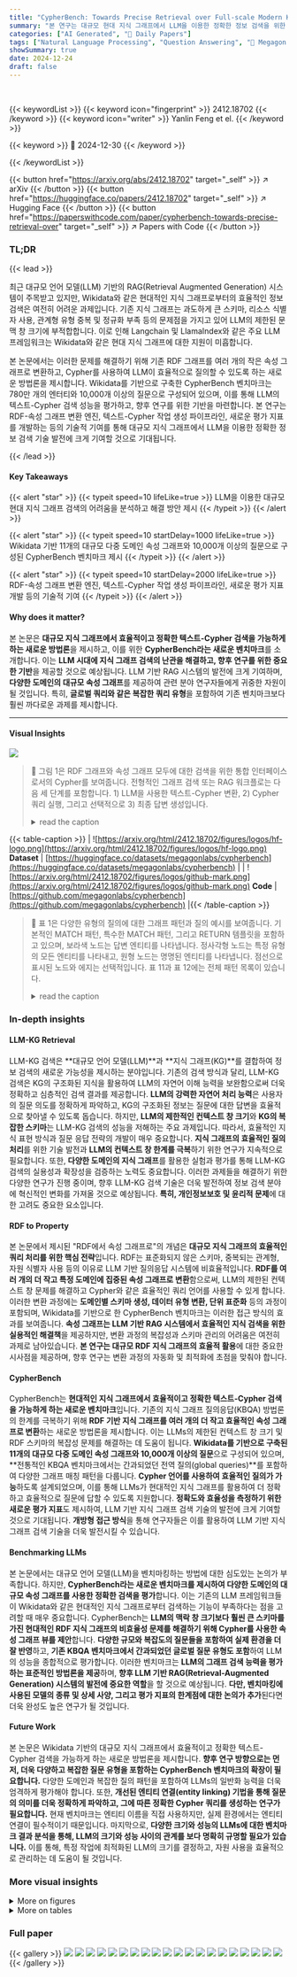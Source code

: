 ```yaml
---
title: "CypherBench: Towards Precise Retrieval over Full-scale Modern Knowledge Graphs in the LLM Era"
summary: "본 연구는 대규모 현대 지식 그래프에서 LLM을 이용한 정확한 정보 검색을 위한 새로운 벤치마크인 CypherBench를 제시합니다.  기존의 RDF 기반 지식 그래프는 과도하게 큰 스키마와 리소스 식별자 사용으로 LLM에 비효율적이라는 문제점을 분석합니다.  특히, Wikidata와 같은 현대 지식 그래프는 LLM의 문맥 창 크기를 초과하는 경우가 많습니..."
categories: ["AI Generated", "🤗 Daily Papers"]
tags: ["Natural Language Processing", "Question Answering", "🏢 Megagon Labs",]
showSummary: true
date: 2024-12-24
draft: false
---
```


<br>

{{< keywordList >}}
{{< keyword icon="fingerprint" >}} 2412.18702 {{< /keyword >}}
{{< keyword icon="writer" >}} Yanlin Feng et el. {{< /keyword >}}
 
{{< keyword >}} 🤗 2024-12-30 {{< /keyword >}}
 
{{< /keywordList >}}

{{< button href="https://arxiv.org/abs/2412.18702" target="_self" >}}
↗ arXiv
{{< /button >}}
{{< button href="https://huggingface.co/papers/2412.18702" target="_self" >}}
↗ Hugging Face
{{< /button >}}
{{< button href="https://paperswithcode.com/paper/cypherbench-towards-precise-retrieval-over" target="_self" >}}
↗ Papers with Code
{{< /button >}}




### TL;DR


{{< lead >}}

최근 대규모 언어 모델(LLM) 기반의 RAG(Retrieval Augmented Generation) 시스템이 주목받고 있지만, Wikidata와 같은 현대적인 지식 그래프로부터의 효율적인 정보 검색은 여전히 어려운 과제입니다.  기존 지식 그래프는 과도하게 큰 스키마, 리소스 식별자 사용, 관계형 유형 중복 및 정규화 부족 등의 문제점을 가지고 있어 LLM의 제한된 문맥 창 크기에 부적합합니다. 이로 인해 Langchain 및 LlamaIndex와 같은 주요 LLM 프레임워크는 Wikidata와 같은 현대 지식 그래프에 대한 지원이 미흡합니다.

본 논문에서는 이러한 문제를 해결하기 위해 기존 RDF 그래프를 여러 개의 작은 속성 그래프로 변환하고, Cypher를 사용하여 LLM이 효율적으로 질의할 수 있도록 하는 새로운 방법론을 제시합니다. Wikidata를 기반으로 구축한 CypherBench 벤치마크는 780만 개의 엔터티와 10,000개 이상의 질문으로 구성되어 있으며, 이를 통해  LLM의 텍스트-Cypher 검색 성능을 평가하고, 향후 연구를 위한 기반을 마련합니다.  본 연구는 RDF-속성 그래프 변환 엔진, 텍스트-Cypher 작업 생성 파이프라인, 새로운 평가 지표를 개발하는 등의 기술적 기여를 통해 대규모 지식 그래프에서 LLM을 이용한 정확한 정보 검색 기술 발전에 크게 기여할 것으로 기대됩니다.

{{< /lead >}}


#### Key Takeaways

{{< alert "star" >}}
{{< typeit speed=10 lifeLike=true >}} LLM을 이용한 대규모 현대 지식 그래프 검색의 어려움을 분석하고 해결 방안 제시 {{< /typeit >}}
{{< /alert >}}

{{< alert "star" >}}
{{< typeit speed=10 startDelay=1000 lifeLike=true >}} Wikidata 기반 11개의 대규모 다중 도메인 속성 그래프와 10,000개 이상의 질문으로 구성된 CypherBench 벤치마크 제시 {{< /typeit >}}
{{< /alert >}}

{{< alert "star" >}}
{{< typeit speed=10 startDelay=2000 lifeLike=true >}} RDF-속성 그래프 변환 엔진, 텍스트-Cypher 작업 생성 파이프라인, 새로운 평가 지표 개발 등의 기술적 기여 {{< /typeit >}}
{{< /alert >}}

#### Why does it matter?
본 논문은 **대규모 지식 그래프에서 효율적이고 정확한 텍스트-Cypher 검색을 가능하게 하는 새로운 방법론**을 제시하고, 이를 위한 **CypherBench라는 새로운 벤치마크**를 소개합니다. 이는 **LLM 시대에 지식 그래프 검색의 난관을 해결하고, 향후 연구를 위한 중요한 기반**을 제공할 것으로 예상됩니다.  LLM 기반 RAG 시스템의 발전에 크게 기여하며, **다양한 도메인의 대규모 속성 그래프**를 제공하여 관련 분야 연구자들에게 귀중한 자원이 될 것입니다.  특히, **글로벌 쿼리와 같은 복잡한 쿼리 유형**을 포함하여 기존 벤치마크보다 훨씬 까다로운 과제를 제시합니다. 

------
#### Visual Insights



![](https://arxiv.org/html/2412.18702/x1.png)

> 🔼 그림 1은 RDF 그래프와 속성 그래프 모두에 대한 검색을 위한 통합 인터페이스로서의 Cypher를 보여줍니다. 전형적인 그래프 검색 또는 RAG 워크플로는 다음 세 단계를 포함합니다. 1) LLM을 사용한 텍스트-Cypher 변환, 2) Cypher 쿼리 실행, 그리고 선택적으로 3) 최종 답변 생성입니다.
> <details>
> <summary>read the caption</summary>
> Figure 1: An illustration of Cypher as a unified interface for retrieval over both RDF and property graphs. A typical graph retrieval or RAG workflow involves: 1) text-to-Cypher translation using an LLM, 2) Cypher query execution, and optionally, 3) final answer generation.
> </details>





{{< table-caption >}}
| ![https://arxiv.org/html/2412.18702/figures/logos/hf-logo.png](https://arxiv.org/html/2412.18702/figures/logos/hf-logo.png) **Dataset** | [https://huggingface.co/datasets/megagonlabs/cypherbench](https://huggingface.co/datasets/megagonlabs/cypherbench) |
| ![https://arxiv.org/html/2412.18702/figures/logos/github-mark.png](https://arxiv.org/html/2412.18702/figures/logos/github-mark.png) **Code** | [https://github.com/megagonlabs/cypherbench](https://github.com/megagonlabs/cypherbench) |{{< /table-caption >}}

> 🔼 표 1은 다양한 유형의 질의에 대한 그래프 패턴과 질의 예시를 보여줍니다. 기본적인 MATCH 패턴, 특수한 MATCH 패턴, 그리고 RETURN 템플릿을 포함하고 있으며, 보라색 노드는 답변 엔티티를 나타냅니다. 정사각형 노드는 특정 유형의 모든 엔티티를 나타내고, 원형 노드는 명명된 엔티티를 나타냅니다. 점선으로 표시된 노드와 에지는 선택적입니다. 표 11과 표 12에는 전체 패턴 목록이 있습니다.
> <details>
> <summary>read the caption</summary>
> Table 1:  A basic MATCH pattern, a special MATCH pattern, and a RETURN template, along with sample questions. The nodes in purple denote the answer entities. Square nodes () denote all entities of a particular type, while circular nodes () represent named entities. Nodes and edges with dashed lines () are optional. The complete list of patterns are provided in Table 11 and Table 12.
> </details>





### In-depth insights


#### LLM-KG Retrieval
LLM-KG 검색은 **대규모 언어 모델(LLM)**과 **지식 그래프(KG)**를 결합하여 정보 검색의 새로운 가능성을 제시하는 분야입니다. 기존의 검색 방식과 달리, LLM-KG 검색은 KG의 구조화된 지식을 활용하여 LLM의 자연어 이해 능력을 보완함으로써 더욱 정확하고 심층적인 검색 결과를 제공합니다. **LLM의 강력한 자연어 처리 능력**은 사용자의 질문 의도를 정확하게 파악하고, KG의 구조화된 정보는 질문에 대한 답변을 효율적으로 찾아낼 수 있도록 돕습니다.  하지만, **LLM의 제한적인 컨텍스트 창 크기**와 **KG의 복잡한 스키마**는 LLM-KG 검색의 성능을 저해하는 주요 과제입니다. 따라서, 효율적인 지식 표현 방식과 질문 응답 전략의 개발이 매우 중요합니다.  **지식 그래프의 효율적인 질의 처리**를 위한 기술 발전과 **LLM의 컨텍스트 창 한계를 극복**하기 위한 연구가 지속적으로 필요합니다. 또한, **다양한 도메인의 지식 그래프**를 활용한 실험과 평가를 통해 LLM-KG 검색의 실용성과 확장성을 검증하는 노력도 중요합니다. 이러한 과제들을 해결하기 위한 다양한 연구가 진행 중이며, 향후 LLM-KG 검색 기술은 더욱 발전하여 정보 검색 분야에 혁신적인 변화를 가져올 것으로 예상됩니다.  **특히, 개인정보보호 및 윤리적 문제**에 대한 고려도 중요한 요소입니다.

#### RDF to Property
본 논문에서 제시된 "RDF에서 속성 그래프로"의 개념은 **대규모 지식 그래프의 효율적인 쿼리 처리를 위한 핵심 전략**입니다.  RDF는 표준화되지 않은 스키마, 중복되는 관계형, 자원 식별자 사용 등의 이유로 LLM 기반 질의응답 시스템에 비효율적입니다.  **RDF를 여러 개의 더 작고 특정 도메인에 집중된 속성 그래프로 변환**함으로써, LLM의 제한된 컨텍스트 창 문제를 해결하고 Cypher와 같은 효율적인 쿼리 언어를 사용할 수 있게 합니다.  이러한 변환 과정에는 **도메인별 스키마 생성, 데이터 유형 변환, 단위 표준화** 등의 과정이 포함되며, Wikidata를 기반으로 한 CypherBench 벤치마크는 이러한 접근 방식의 효과를 보여줍니다. **속성 그래프는 LLM 기반 RAG 시스템에서 효율적인 지식 검색을 위한 실용적인 해결책**을 제공하지만, 변환 과정의 복잡성과 스키마 관리의 어려움은 여전히 과제로 남아있습니다.  **본 연구는 대규모 RDF 지식 그래프의 효율적 활용**에 대한 중요한 시사점을 제공하며, 향후 연구는 변환 과정의 자동화 및 최적화에 초점을 맞춰야 합니다.

#### CypherBench
CypherBench는 **현대적인 지식 그래프에서 효율적이고 정확한 텍스트-Cypher 검색을 가능하게 하는 새로운 벤치마크**입니다. 기존의 지식 그래프 질의응답(KBQA) 방법론의 한계를 극복하기 위해 **RDF 기반 지식 그래프를 여러 개의 더 작고 효율적인 속성 그래프로 변환**하는 새로운 방법론을 제시합니다. 이는 LLMs의 제한된 컨텍스트 창 크기 및 RDF 스키마의 복잡성 문제를 해결하는 데 도움이 됩니다.  **Wikidata를 기반으로 구축된 11개의 대규모 다중 도메인 속성 그래프와 10,000개 이상의 질문**으로 구성되어 있으며,  **전통적인 KBQA 벤치마크에서는 간과되었던 전역 질의(global queries)**를 포함하여 다양한 그래프 매칭 패턴을 다룹니다.  **Cypher 언어를 사용하여 효율적인 질의가 가능**하도록 설계되었으며, 이를 통해 LLMs가 현대적인 지식 그래프를 활용하여 더 정확하고 효율적으로 질문에 답할 수 있도록 지원합니다.  **정확도와 효율성을 측정하기 위한 새로운 평가 지표**도 제시하여,  LLM 기반 지식 그래프 검색 기술의 발전에 크게 기여할 것으로 기대됩니다.  **개방형 접근 방식**을 통해  연구자들은 이를 활용하여  LLM 기반 지식 그래프 검색 기술을 더욱 발전시킬 수 있습니다.

#### Benchmarking LLMs
본 논문에서는 대규모 언어 모델(LLM)을 벤치마킹하는 방법에 대한 심도있는 논의가 부족합니다. 하지만, **CypherBench라는 새로운 벤치마크를 제시하여 다양한 도메인의 대규모 속성 그래프를 사용한 정확한 검색을 평가**합니다.  이는 기존의 LLM 프레임워크들이 Wikidata와 같은 현대적인 지식 그래프로부터 검색하는 기능이 부족하다는 점을 고려할 때 매우 중요합니다. CypherBench는 **LLM의 맥락 창 크기보다 훨씬 큰 스키마를 가진 현대적인 RDF 지식 그래프의 비효율성 문제를 해결하기 위해 Cypher를 사용한 속성 그래프 뷰를 제안**합니다.  **다양한 규모와 복잡도의 질문들을 포함하여 실제 환경을 더 잘 반영**하고, **기존 KBQA 벤치마크에서 간과되었던 글로벌 질문 유형도 포함**하여 LLM의 성능을 종합적으로 평가합니다. 이러한 벤치마크는 **LLM의 그래프 검색 능력을 평가하는 표준적인 방법론을 제공**하며, **향후 LLM 기반 RAG(Retrieval-Augmented Generation) 시스템의 발전에 중요한 역할**을 할 것으로 예상됩니다.  **다만, 벤치마킹에 사용된 모델의 종류 및 상세 사양, 그리고 평가 지표의 한계점에 대한 논의가 추가**된다면 더욱 완성도 높은 연구가 될 것입니다.

#### Future Work
본 논문은 Wikidata 기반의 대규모 지식 그래프에서 효율적이고 정확한 텍스트-Cypher 검색을 가능하게 하는 새로운 방법론을 제시합니다. **향후 연구 방향으로는 먼저, 더욱 다양하고 복잡한 질문 유형을 포함하는 CypherBench 벤치마크의 확장이 필요합니다.**  다양한 도메인과 복잡한 질의 패턴을 포함하여 LLMs의 일반화 능력을 더욱 엄격하게 평가해야 합니다. 또한, **개선된 엔티티 연결(entity linking) 기법을 통해 질문의 의미를 더욱 정확하게 파악하고, 그에 따른 정확한 Cypher 쿼리를 생성하는 연구가 필요합니다.**  현재 벤치마크는 엔티티 이름을 직접 사용하지만, 실제 환경에서는 엔티티 연결이 필수적이기 때문입니다.  마지막으로, **다양한 크기와 성능의 LLMs에 대한 벤치마크 결과 분석을 통해, LLM의 크기와 성능 사이의 관계를 보다 명확히 규명할 필요가 있습니다.**  이를 통해, 특정 작업에 최적화된 LLM의 크기를 결정하고, 자원 사용을 효율적으로 관리하는 데 도움이 될 것입니다.


### More visual insights

<details>
<summary>More on figures
</summary>


![](https://arxiv.org/html/2412.18702/x2.png)

> 🔼 그림 2는 CypherBench의 생성 과정을 보여줍니다. Wikidata는 스키마 기반 속성 그래프로 변환되며, 이를 통해 효율적이고 정확한 text-to-Cypher 쿼리 생성이 가능해집니다. 생성된 속성 그래프는 text-to-Cypher 작업 생성에 사용됩니다.  즉, Wikidata의 복잡한 데이터를 LLM이 효율적으로 처리할 수 있도록 단순화하고, Cypher라는 질의어를 사용하여 LLM이 Wikidata에 대한 질의를 효과적으로 수행할 수 있도록 하는 과정을 나타냅니다.
> <details>
> <summary>read the caption</summary>
> Figure 2: CypherBench construction process: Wikidata is transformed into schema-enforced property graphs, which enables efficient and accurate text-to-Cypher querying. These property graphs are then used to generate text-to-Cypher tasks.
> </details>



![](https://arxiv.org/html/2412.18702/x3.png)

> 🔼 그림 3은 회사(company) 도메인에 대한 속성 그래프 스키마를 보여줍니다. 이 스키마는 회사, 국가, 산업 및 개인과 같은 엔티티 유형과 이러한 엔티티 유형 간의 관계(relation) 유형을 정의합니다. 각 엔티티 및 관계 유형에는 해당 속성(property)이 포함될 수 있습니다. 예를 들어 회사는 설립연도(launch_year)와 이름(name)과 같은 속성을 가지며, 개인은 출생지(place_of_birth), 시민권 국가 목록(country_of_citizenship) 및 이름(name)과 같은 속성을 가집니다. 또한, 회사와 개인, 국가 및 산업 사이의 다양한 관계가 표시됩니다. 논문의 부록 B에는 다른 그래프의 스키마가 나와 있습니다.
> <details>
> <summary>read the caption</summary>
> Figure 3:  Schema of the company graph with entity properties an relation properties. See Appendix B for other graphs.
> </details>



![](https://arxiv.org/html/2412.18702/extracted/6093954/figures/question_distribution.png)

> 🔼 그림 4는 CypherBench 테스트 세트에 있는 그래프 매칭 패턴, RETURN 템플릿, 도메인 및 답변 길이(답변의 행 수)의 분포를 보여줍니다.  각각의 카테고리별 데이터 분포를 시각적으로 나타내어 CypherBench 테스트 세트의 다양성과 균형을 보여줍니다.  이를 통해, CypherBench가 다양한 유형의 질문과 그래프 구조를 포함하고 있음을 알 수 있습니다.  각 차트는 해당 카테고리의 상대적 비율을 보여주는 파이 차트 또는 막대 차트의 형태로 나타내어, 데이터 분포를 명확하게 이해하도록 돕습니다.
> <details>
> <summary>read the caption</summary>
> Figure 4: Distribution of graph matching patterns, RETURN templates, domains, and answer lengths (number of rows in the answer) in the CypherBench test set.
> </details>



![](https://arxiv.org/html/2412.18702/extracted/6093954/figures/radar.png)

> 🔼 그림 5는 다양한 그래프 매칭 패턴, RETURN 템플릿 및 도메인에 걸친 성능을 보여줍니다. 기본 및 특수 MATCH 패턴에 대한 정확도와 PSJS 점수를 비교하여 그래프 매칭의 어려움을 보여줍니다. RETURN 템플릿에 따른 정확도를 분석하여 모델별로 다른 약점을 보여줍니다. 마지막으로, 다양한 도메인에서 모델의 정확도를 보여주고 그래프의 복잡성이 정확도에 미치는 영향을 평가합니다.
> <details>
> <summary>read the caption</summary>
> Figure 5: Performance across basic and special MATCH patterns, RETURN templates and domains.
> </details>



![](https://arxiv.org/html/2412.18702/extracted/6093954/figures/error_distribution.png)

> 🔼 그림 6은 무작위로 선택된 50개의 잘못된 예측에 대해 gpt-40 및 llama3.1-8b 모델이 생성한 오류의 분포를 보여줍니다. 각 모델은 50개의 잘못된 예측에 대해 평가되었으며, 각 예측은 여러 오류를 포함할 수 있습니다.  즉, 하나의 예측에 여러 오류 유형이 동시에 나타날 수 있다는 것을 의미합니다. 이 그림은 각 모델의 오류 유형별 발생 빈도를 시각적으로 보여주어, 두 모델의 오류 패턴을 비교 분석하는 데 도움을 줍니다.
> <details>
> <summary>read the caption</summary>
> Figure 6: Distribution of errors made by gpt-4o and llama3.1-8b on 50 randomly sampled incorrect predictions. Note that a model might make multiple errors on one instance.
> </details>



</details>




<details>
<summary>More on tables
</summary>


{{< table-caption >}}
| Pattern/Template | Sample Question | Cypher Query |
|---|---|---|
| <img src="https://arxiv.org/html/2412.18702/figures/match_patterns/basic_1.png" width="16" height="16"> (Basic MATCH) | Q1. What are the names of terrorist attacks that occurred before March 13th, 1997?  ( _terrorist attack_ ) | ⬇ MATCH (n:TerroristAttack) WITH DISTINCT n WHERE n.date < date('1997-03-13') RETURN n.name |
| <img src="https://arxiv.org/html/2412.18702/figures/match_patterns/optional.png" width="68" height="16"> Optional Match (Special MATCH) | Q10. Provide the names of all aircraft models manufactured by ATR, along with the number of flight accidents each has been involved in.  ( _flight accident_ ) | ⬇ MATCH (n:AircraftModel)-[r1:manufacturedBy]->(m1:AircraftManufacturer {name: 'ATR'}) OPTIONAL MATCH (n:AircraftModel)<-[r0:involves]-(m0:FlightAccident) WITH n, count(DISTINCT m0) AS num RETURN n.name, num |
| AGGREGATE (RETURN Template) | Q18. What is the average longest lifespan of taxa that feed on Leporidae?  ( _biology_ ) | ⬇ MATCH (n:Taxon)-[r0:feedsOn]->(m0:Taxon {name: 'Leporidae'}) WITH DISTINCT n RETURN avg(n.longest_lifespan_years) |{{< /table-caption >}}
> 🔼 표 2는 CypherBench 데이터셋의 훈련 및 테스트 분할 통계를 보여줍니다. 훈련 세트에는 4개의 그래프가 포함되어 있으며, 테스트 세트에는 7개의 그래프가 포함되어 있습니다. 각 그래프는 특정 도메인을 다루며, 테스트 세트는 전체 데이터셋의 4개 그래프로 구성되어 있습니다. 각 그래프의 질문 수, 도메인 및 답변 길이 분포를 보여주는 추가적인 정보가 포함되어 있습니다.
> <details>
> <summary>read the caption</summary>
> Table 2:  Statistics of the data splits.
> </details>

{{< table-caption >}}
| Split | Graphs | #question |
|---|---|---|
| Train | art, biology, soccer, terrorist attack | 8817 |
| Test | company, fictional character, flight accident, geography, movie, nba, politics | 2488 |{{< /table-caption >}}
> 🔼 표 3은 CypherBench 테스트 세트에서 제로샷 실행 정확도(EX), 출처 서브그래프 자카드 유사도(PSJS), 및 실행 가능한 비율(Exec.)을 보여줍니다.  EX는 예측된 쿼리의 결과가 실제 쿼리의 결과와 일치하는지 측정하는 지표입니다. PSJS는 MATCH 절에 의해 일치된 서브그래프를 비교하여 그래프 일치 성능을 측정합니다.  실행 가능한 비율은 성공적으로 실행된 쿼리의 비율을 나타냅니다. 이 표는 다양한 크기의 여러 LLM(Large Language Model)의 성능을 비교하여 CypherBench의 난이도와 LLM의 그래프 질의 능력에 대한 통찰력을 제공합니다.
> <details>
> <summary>read the caption</summary>
> Table 3: Zero-shot execution accuracy (EX), provenance subgraph jaccard similarity (PSJS) and executable percentage (Exec.) on the CypherBench test set.
> </details>

{{< table-caption >}}
| Model | EX (%) | PSJS (%) | Exec. (%) |
|---|---|---|---|
| *Open-source LLMs (<10B)* |  |  |  |
| `llama3.2-3b` | 11.20 | 17.33 | 86.46 |
| `llama3.1-8b` | 18.82 | 30.98 | 90.67 |
| `gemma2-9b` | 18.61 | 30.67 | 68.57 |
| *Open-source LLMs (10-100B)* |  |  |  |
| `mixtral-8x7b` | 19.21 | 37.01 | 59.33 |
| `qwen2.5-72b` | 41.87 | 56.39 | 86.84 |
| `llama3.1-70b` | 38.84 | 54.79 | 92.25 |
| *Proprietary LLMs* |  |  |  |
| `yi-large` | 33.82 | 47.21 | 83.52 |
| `gemini1.5-flash-001` | 25.26 | 41.46 | 83.65 |
| `gemini1.5-pro-001` | 39.95 | 57.70 | 86.03 |
| `gpt-4o-mini-20240718` | 31.43 | 45.91 | 87.39 |
| `gpt-4o-20240806` | 60.18 | 76.87 | 94.93 |
| `claude3.5-sonnet-20240620` | **61.58** | **80.85** | **96.34** |{{< /table-caption >}}
> 🔼 표 4는 질문에 대한 gpt-4o와 llama3.1-8b의 예측 결과를 보여줍니다. 각 예측에는 오류 범주가 함께 주석으로 달려 있습니다. 이 표는 모델이 질문에 답변하는 과정에서 어떤 유형의 오류를 범하는지 보여주는 사례를 제시하며,  오류 분석(Error Analysis) 부분에서 언급되는 다양한 오류 유형(예: 구문 오류, 잘못된 엔티티/관계/속성 유형, 반전된 방향, 스키마 위반, 질문과 정렬되지 않은 패턴, 잘못된 그룹화, 엔티티 연결, 잘못된 필터링, 질문과 정렬되지 않은 결과, 잘못된 중복 제거 등)을 보여주는 구체적인 예시입니다.
> <details>
> <summary>read the caption</summary>
> Table 4: Sample predictions of gpt-4o and llama3.1-8b with annotated error categories.
> </details>

{{< table-caption >}}
| Question | Ground-truth Cypher | Predicted Cypher & Errors |
|---|---|---|
| What are the names of lakes situated in countries through which the Natara River flows, with an area of less than 390,000 square kilometers? (geography) | MATCH (n:Lake)-[r0:locatedIn]->(m0:Country)<-[r1:flowsThrough]-(m1:River {name: 'Natara'}) WITH DISTINCT n WHERE n.area_km2 < 390000 RETURN n.name | MATCH (r:River {name: 'Natara River'})-[ :flowsThrough]->(c:Country)<-[ :locatedIn]-(l:Lake) WHERE l.area_km2 < 390000 RETURN DISTINCT l.name ■ Entity Linking: 'Natara River' does not exist ■ Incorrect Deduplication: Distinct rivers with the same name should not be merged (gpt-4o) |
| What are the names of film series that include movies originating from the Czech Republic? (movie) | MATCH (n:FilmSeries)<-[r0:partOfSeries]-(m0:Movie)-[r1:originatesFrom]->(m1:Country {name: 'Czech Republic'}) WITH DISTINCT n RETURN n.name | MATCH (m:Movie)-[:originatesFrom]->(c:Country {name: 'Czech Republic'})-[:partOfSeries]->(fs:FilmSeries) RETURN DISTINCT fs.name ■ Schema violation: partOfSeries between Country and FilmSeries is invalid (llama3.1-8b) |{{< /table-caption >}}
> 🔼 본 표는 기존 연구 논문과 오픈소스 프로젝트에서 사용된 그래프 검색 방법들을 분류하고 요약하여 보여줍니다.  표에는 근사 검색 방법과 정밀 검색 방법의 두 가지 주요 범주가 있으며, 각 범주 내에는 여러 하위 범주와 각 방법을 채택한 대표적인 연구 논문 및 오픈소스 프로젝트들이 포함되어 있습니다. 이를 통해, 그래프 데이터에서 정보를 검색하는 다양한 접근 방식을 종합적으로 이해하는 데 도움을 줍니다.
> <details>
> <summary>read the caption</summary>
> Table 5: Graph retrieval methods adopted by existing research papers and open-source projects.
> </details>

{{< table-caption >}}
| Graph Retrieval Method | Papers / Open-source Projects |
|---|---| 
| *Approximate Retrieval* |  | 
| Entity linking + k-hop neighbourhood |  <img src="https://arxiv.org/html/2412.18702/figures/logos/LlamaLogoBrowserTab.png" width="13" height="13"> LlamaIndex [31], MCCNN [32], UniK-QA [33], CLOCQ [34], Convinse [35], Explaignn [36], Temple-MQA [37], Subgraph Retriever [38], QA-GNN [39], MHGRN [40], RoG [23], UniKGQA [25] |
| Top-k entities / relations / pseudo-doc | STaRK [41], DiFaR [13], UDT-QA [42], DecAF [24] |
| *Precise Retrieval* |  | 
| Text-to-SPARQL through intermediate logical form (e.g., λ-DCS, S-expression, etc.)  | S-expression [6], λ-DCS [3, 26], ComplexWebQ [43], Staged Query Graph [27], Graph Query [29], Abstract Query Graph [44], KoPL [7], GraphQ IR [15], KB-BINDER [28] |
| Text-to-SPARQL | <img src="https://arxiv.org/html/2412.18702/figures/logos/langchain-removebg-preview.png" width="21" height="12"> Langchain [45], sparqlgen [17], T5-sparql [18], sparql-llm [14], SPARKLE [46] |
| Text-to-Cypher (Our focus) | <img src="https://arxiv.org/html/2412.18702/figures/logos/LlamaLogoBrowserTab.png" width="13" height="13"> LlamaIndex [31], <img src="https://arxiv.org/html/2412.18702/figures/logos/langchain-removebg-preview.png" width="21" height="12"> Langchain [45], UniOQA [47] |{{< /table-caption >}}
> 🔼 표 6은 대표적인 텍스트-쿼리 벤치마크에 대한 비교를 보여줍니다. †† 표시가 된 벤치마크는 비영어권 언어(R3-NL2GQL, FinGQL, MediGQL, SpCQL은 중국어)이며,  'LLM 효율적?' 열은 벤치마크의 데이터베이스 스키마가 일반적인 LLMs의 컨텍스트 창에 맞는지 여부를 나타냅니다. 기존 KBQA 벤치마크는 RDF 지식 그래프의 방대한 스키마로 인해 제로샷 환경에서 LLMs를 평가하는 데 어려움을 야기합니다.
> <details>
> <summary>read the caption</summary>
> Table 6: Comparison of representative text-to-query benchmarks. Benchmarks marked by ††\dagger† are non-English (R3superscript𝑅3R^{3}italic_R start_POSTSUPERSCRIPT 3 end_POSTSUPERSCRIPT-NL2GQL, FinGQL, MediGQL and spQCL are in Chinese). The column “LLM Efficient?” refers to whether the database schema from the benchmark can fit in the typical context window of LLMs. Existing KBQA benchmarks pose challenges for evaluation in zero-shot settings with LLMs due to the massive schema of RDF knowledge graphs.
> </details>

{{< table-caption >}}
| Benchmark | Data Source | #graph/db | Avg. Schema Size (per graph/db) | Data Size | LLM Efficient? |
|---|---|---|---|---|---| 
| Text-to-SQL / relational data |  |  |  |  |  |
| Spider [30] | Wikipedia, etc. | 200 | 5.1 tables, 27.6 columns | 400k rows | ✓ |
| BIRD-SQL [48] | Kaggle, etc. | 95 | 7.3 tables, 54.2 columns | 52M rows | ✓ |
| Text-to-SPARQL / RDF graphs |  |  |  |  |  |
| LC-Quad 2.0 [5] | Wikidata | 1 | 12k relation types | 114M entities | × |
| GrailQA [6] | Freebase | 1 | 37k relation types | 45M entities | × |
| KQA Pro [7] | FB15k-237 | 1 | 0.8k relation types | 16k entities | × |
| Text-to-nGQL / property graphs |  |  |  |  |  |
| R<sup>3</sup>-NL2GQL<sup>†</sup> [49] | OpenKG | 3 | 5.3 relation types, 13 properties | 46k entities | ✓ |
| Fin/Medi-GQL<sup>†</sup> [50] | OpenKG | 2 | 13 relation types, 38 properties | 713k entities | ✓ |
| Text-to-Cypher / property graphs |  |  |  |  |  |
| MetaQA-Cypher [15] | OMDb | 1 | 5 relation types, 5 properties | 43k entities | ✓ |
| SpCQL<sup>†</sup> [51] | OwnThink | 1 | 480k relation types, 1 property | 16M entities | × |
| Neo4j Text2Cypher (2024) | neo4j-graph-examples | - | - | - | ✓ |
| CypherBench (ours) | Wikidata | 11 | 7.5 relation types, 18.7 properties | 7.8M entities | ✓ |{{< /table-caption >}}
> 🔼 표 7은 기존 질의응답 데이터셋에서 다루는 그래프 매칭 패턴을 보여줍니다. 여기에는 단일 홉 지식 집약적 텍스트 QA 데이터셋인 Natural Questions [52] 와 다중 홉 지식 집약적 텍스트 QA 데이터셋인 HotpotQA [53] 가 포함됩니다. 본 논문에서 설명된 질의 큐레이션 기법과 무작위로 추출한 100개의 질문을 바탕으로 패턴을 도출했습니다. 표는 다양한 질의응답 데이터셋에서 사용되는 그래프 매칭 패턴의 유형과 빈도를 비교하여, CypherBench 데이터셋이 기존 데이터셋보다 다양한 유형의 패턴을 포함하고 있음을 보여줍니다.
> <details>
> <summary>read the caption</summary>
> Table 7:  Graph matching patterns covered by previous question answering datasets. We also include Natural Questions [52] and HotpotQA [53] as representative knowledge-intensive single-hop and multi-hop text QA datasets here. We determined the patterns based on the question curation approach described in the paper and 100 randomly sampled questions.
> </details>

{{< table-caption >}}
|   | Natural Questions (single-hop Text QA) | HotpotQA (multi-hop Text QA) | KQA Pro (text-to-SPARQL) | MetaQA-Cypher (text-to-Cypher) |
|---|---|---|---|---|
| **CypherBench Basic Graph Patterns** |  |  |  |  |
| <img src="https://arxiv.org/html/2412.18702/figures/match_patterns/basic_1.png" width="16" height="16"> |  |  |  |  |
| <img src="https://arxiv.org/html/2412.18702/figures/match_patterns/basic_2.png" width="16" height="16"> | ✓ |  | ✓ | ✓ |
| <img src="https://arxiv.org/html/2412.18702/figures/match_patterns/basic_3.png" width="42" height="16"> |  |  |  |  |
| <img src="https://arxiv.org/html/2412.18702/figures/match_patterns/basic_4.png" width="42" height="16"> | ✓ | ✓ | ✓ | ✓ |
| <img src="https://arxiv.org/html/2412.18702/figures/match_patterns/basic_5.png" width="68" height="16"> |  | ✓ | ✓ |  |
| <img src="https://arxiv.org/html/2412.18702/figures/match_patterns/basic_6.png" width="68" height="16"> |  |  |  |  |
| <img src="https://arxiv.org/html/2412.18702/figures/match_patterns/basic_7.png" width="42" height="16"> |  |  |  |  |
| **CypherBench Special Graph Patterns** |  |  |  |  |
| <img src="https://arxiv.org/html/2412.18702/figures/match_patterns/comparison.png" width="42" height="16"> |  | ✓ | ✓ |  |
| <img src="https://arxiv.org/html/2412.18702/figures/match_patterns/group.png" width="68" height="16"> |  |  |  |  |
| <img src="https://arxiv.org/html/2412.18702/figures/match_patterns/optional.png" width="68" height="16"> |  |  |  |  |
| <img src="https://arxiv.org/html/2412.18702/figures/match_patterns/time.png" width="42" height="16"> |  |  | ✓ |  |
| <img src="https://arxiv.org/html/2412.18702/figures/match_patterns/union.png" width="93" height="16"> |  |  |  |  |{{< /table-caption >}}
> 🔼 표 8은 CypherBench 벤치마크에 사용된 11개 속성 그래프의 통계를 보여줍니다. 각 그래프의 엔티티, 관계, 엔티티 유형, 관계 유형 및 속성 수가 나와 있습니다. 또한, 각 그래프의 엔티티 중 몇 개가 영어 위키피디아 문서와 연결되어 있는지 (대략 위키피디아 문서와 연결된 엔티티 수)를 나타내는 위키피디아 열도 포함되어 있습니다. 이는 각 그래프의 규모와 범위를 보다 잘 이해하는 데 도움이 됩니다.
> <details>
> <summary>read the caption</summary>
> Table 8:  Statistics of the graphs. Wikipedia refers to the number of English Wikipedia articles linked from the entities (roughly the number of entities with Wikipedia articles).
> </details>

{{< table-caption >}}
| Graph | Ent. | Rel. | Ent. Types | Rel. Types | Properties | Wikipedia |
|---|---|---|---|---|---|---|
| _art_ | 1.1M | 1.3M | 6 | 8 | 16 | 64.9k |
| _biology_ | 3.7M | 7.5M | 4 | 5 | 8 | 447.7k |
| _company_ | 581.3k | 299.6k | 4 | 6 | 14 | 166.3k |
| _fictional character_ | 28.9k | 40.5k | 4 | 11 | 12 | 8.5k |
| _flight accident_ | 1.7k | 2.2k | 5 | 5 | 25 | 1.6k |
| _geography_ | 773.5k | 903.8k | 8 | 12 | 19 | 73.1k |
| _movie_ | 459.4k | 1.9M | 7 | 9 | 21 | 262.2k |
| _nba_ | 4.3k | 19.0k | 7 | 7 | 27 | 4.3k |
| _politics_ | 885.2k | 1.5M | 6 | 11 | 25 | 414.2k |
| _soccer_ | 275.2k | 1.1M | 6 | 5 | 26 | 206.6k |
| _terrorist attack_ | 1.6k | 1.5k | 5 | 4 | 13 | 1.3k |
| Total | 7.8M | 14.7M | 62 | 83 | 206 | 1.7M |{{< /table-caption >}}
> 🔼 표 9는 질문 재작성 프롬프트의 예시를 보여줍니다.  LLM이 생성한 템플릿 질문을 보다 자연스러운 질문으로 바꾸는 방법을 설명합니다.  여기에는 관계 패턴의 방향, 관계와 속성의 자연어 표현, 수량값과 날짜의 다양한 표현, 연산자와 정렬의 자연어 표현 등이 포함되어 있어 LLM이 더 정확하고 자연스러운 질문을 생성하는 데 도움을 줍니다.
> <details>
> <summary>read the caption</summary>
> Table 9: A sample question rewriting prompt.
> </details>

</details>




### Full paper

{{< gallery >}}
<img src="paper_images/1.png" class="grid-w50 md:grid-w33 xl:grid-w25" />
<img src="paper_images/2.png" class="grid-w50 md:grid-w33 xl:grid-w25" />
<img src="paper_images/3.png" class="grid-w50 md:grid-w33 xl:grid-w25" />
<img src="paper_images/4.png" class="grid-w50 md:grid-w33 xl:grid-w25" />
<img src="paper_images/5.png" class="grid-w50 md:grid-w33 xl:grid-w25" />
<img src="paper_images/6.png" class="grid-w50 md:grid-w33 xl:grid-w25" />
<img src="paper_images/7.png" class="grid-w50 md:grid-w33 xl:grid-w25" />
<img src="paper_images/8.png" class="grid-w50 md:grid-w33 xl:grid-w25" />
<img src="paper_images/9.png" class="grid-w50 md:grid-w33 xl:grid-w25" />
<img src="paper_images/10.png" class="grid-w50 md:grid-w33 xl:grid-w25" />
<img src="paper_images/11.png" class="grid-w50 md:grid-w33 xl:grid-w25" />
<img src="paper_images/12.png" class="grid-w50 md:grid-w33 xl:grid-w25" />
<img src="paper_images/13.png" class="grid-w50 md:grid-w33 xl:grid-w25" />
<img src="paper_images/14.png" class="grid-w50 md:grid-w33 xl:grid-w25" />
<img src="paper_images/15.png" class="grid-w50 md:grid-w33 xl:grid-w25" />
<img src="paper_images/16.png" class="grid-w50 md:grid-w33 xl:grid-w25" />
<img src="paper_images/17.png" class="grid-w50 md:grid-w33 xl:grid-w25" />
<img src="paper_images/18.png" class="grid-w50 md:grid-w33 xl:grid-w25" />
<img src="paper_images/19.png" class="grid-w50 md:grid-w33 xl:grid-w25" />
<img src="paper_images/20.png" class="grid-w50 md:grid-w33 xl:grid-w25" />
{{< /gallery >}}